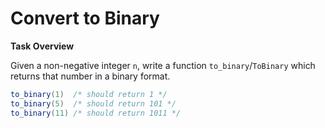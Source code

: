 # Convert to Binary

**Task Overview**

Given a non-negative integer ```n```, write a function ```to_binary```/```ToBinary``` which returns that number in a binary format.

```java
to_binary(1)  /* should return 1 */
to_binary(5)  /* should return 101 */
to_binary(11) /* should return 1011 */
```
